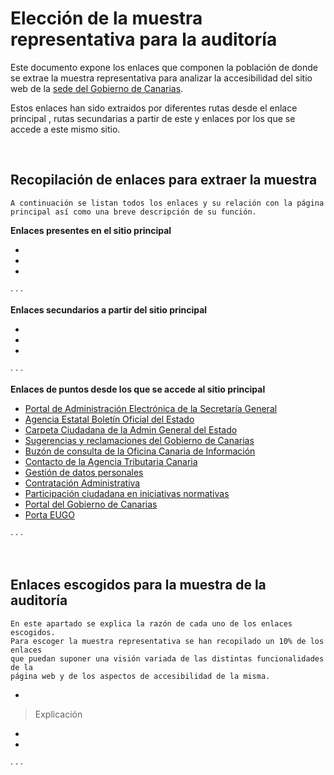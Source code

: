 # Elección de la muestra representativa para la auditoría
Este documento expone los enlaces que componen la población de donde se 
extrae la muestra representativa para analizar la accesibilidad del sitio
web de la [sede del Gobierno de Canarias](https://sede.gobcan.es/).

Estos enlaces han sido extraidos por diferentes rutas desde el enlace principal
, rutas secundarias a partir de este y enlaces por los que se accede a este mismo sitio.


<br>

## Recopilación de enlaces para extraer la muestra
    A continuación se listan todos los enlaces y su relación con la página principal así como una breve descripción de su función.

**Enlaces presentes en el sitio principal**
  
- 
- 
- 
    
· · · 

**Enlaces secundarios a partir del sitio principal**
  
- 
- 
- 
    
· · ·

**Enlaces de puntos desde los que se accede al sitio principal**
  
- [Portal de Administración Electrónica de la Secretaría General](https://administracionelectronica.gob.es/pae_Home/)
- [Agencia Estatal Boletín Oficial del Estado](https://www.boe.es/diario_boe/txt.php?id=BOE-A-2018-12699)
- [Carpeta Ciudadana de la Admin General del Estado](https://sede.administracion.gob.es/carpeta/clave.htm)
- [Sugerencias y reclamaciones del Gobierno de Canarias](https://www.gobiernodecanarias.org/principal/sugrec/)
- [Buzón de consulta de la Oficina Canaria de Información](https://www.gobiernodecanarias.org/siac/oficinas/buzon/)
- [Contacto de la Agencia Tributaria Canaria](https://sede.gobcan.es/tributos/jsf/publico/sede/utilidades_web/contacto.jsp)
- [Gestión de datos personales](https://sede.gobcan.es/sede/identificacionmenu)
- [Contratación Administrativa](http://www.gobiernodecanarias.org/hacienda/dgpatrimonio/)
- [Participación ciudadana en iniciativas normativas](https://www.gobiernodecanarias.org/participacionciudadana/iniciativas/)
- [Portal del Gobierno de Canarias](https://www.gobiernodecanarias.org/principal/)
- [Porta EUGO](http://www.eugo.es/)

· · · 

<br>

## Enlaces escogidos para la muestra de la auditoría
    En este apartado se explica la razón de cada uno de los enlaces escogidos. 
    Para escoger la muestra representativa se han recopilado un 10% de los enlaces
    que puedan suponer una visión variada de las distintas funcionalidades de la 
    página web y de los aspectos de accesibilidad de la misma.

- 
> Explicación
- 
- 

· · ·
